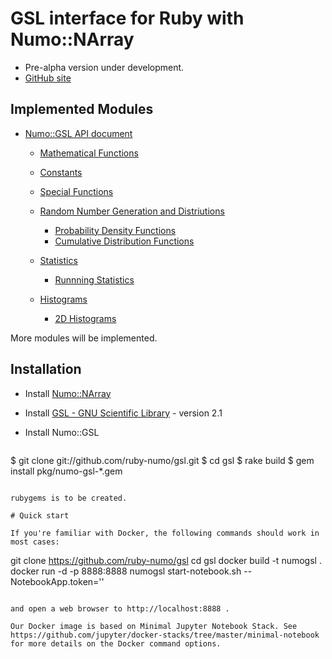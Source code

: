 # GSL interface for Ruby with Numo::NArray

* Pre-alpha version under development.
* [GitHub site](https://github.com/ruby-numo/gsl)

## Implemented Modules

* [Numo::GSL API document](http://ruby-numo.github.io/gsl/doc/)
  * [Mathematical Functions](http://ruby-numo.github.io/gsl/doc/Numo/GSL.html)
  * [Constants](http://ruby-numo.github.io/gsl/doc/Numo/GSL/Const.html)
  * [Special Functions](http://ruby-numo.github.io/gsl/doc/Numo/GSL/Sf.html)

  * [Random Number Generation and Distriutions](http://ruby-numo.github.io/gsl/doc/Numo/GSL/Rng.html)
    * [Probability Density Functions](http://ruby-numo.github.io/gsl/doc/Numo/GSL/Ran.html)
    * [Cumulative Distribution Functions](http://ruby-numo.github.io/gsl/doc/Numo/GSL/Cdf.html)

  * [Statistics](http://ruby-numo.github.io/gsl/doc/Numo/GSL/Stats.html)
    * [Runnning Statistics](http://ruby-numo.github.io/gsl/doc/Numo/GSL/Rstat.html)

  * [Histograms](http://ruby-numo.github.io/gsl/doc/Numo/GSL/Histogram.html)
    * [2D Histograms](http://ruby-numo.github.io/gsl/doc/Numo/GSL/Histogram2D.html)

More modules will be implemented.

## Installation

* Install [Numo::NArray](https://github.com/ruby-numo/narray)
* Install [GSL - GNU Scientific Library](http://www.gnu.org/software/gsl/) - version 2.1

* Install Numo::GSL
  ```shell
$ git clone git://github.com/ruby-numo/gsl.git
$ cd gsl
$ rake build
$ gem install pkg/numo-gsl-*.gem
```

rubygems is to be created.

# Quick start

If you're familiar with Docker, the following commands should work in most cases:

```
git clone https://github.com/ruby-numo/gsl
cd gsl
docker build -t numogsl .
docker run -d -p 8888:8888 numogsl start-notebook.sh --NotebookApp.token=''
```

and open a web browser to http://localhost:8888 .

Our Docker image is based on Minimal Jupyter Notebook Stack. See https://github.com/jupyter/docker-stacks/tree/master/minimal-notebook for more details on the Docker command options.
